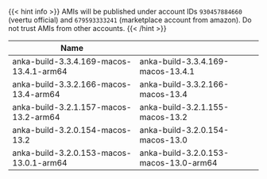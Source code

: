 ---
---

{{< hint info >}}
AMIs will be published under account IDs `930457884660` (veertu official) and `679593333241` (marketplace account from amazon). Do not trust AMIs from other accounts.
{{< /hint >}}

| Name         | |
| -------------- | --- |
| anka-build-3.3.4.169-macos-13.4.1-arm64 | anka-build-3.3.4.169-macos-13.4.1 |
| anka-build-3.3.2.166-macos-13.4-arm64 | anka-build-3.3.2.166-macos-13.4 |
| anka-build-3.2.1.157-macos-13.2-arm64 | anka-build-3.2.1.155-macos-13.2 |
| anka-build-3.2.0.154-macos-13.2 | anka-build-3.2.0.154-macos-13.0 |
| anka-build-3.2.0.153-macos-13.0.1-arm64 | anka-build-3.2.0.153-macos-13.0-arm64 |
